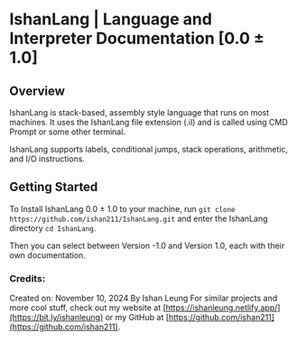 # IshanLang |  Language and Interpreter Documentation [0.0 ± 1.0]

## Overview
IshanLang is stack-based, assembly style language that runs on most machines. It uses the IshanLang file extension (.il) and is called using CMD Prompt or some other terminal.

IshanLang supports labels, conditional jumps, stack operations, arithmetic, and I/O instructions.

## Getting Started

To Install IshanLang 0.0 ± 1.0 to your machine, run `git clone https://github.com/ishan211/IshanLang.git` and enter the IshanLang directory `cd IshanLang`. 

Then you can select between Version -1.0 and Version 1.0, each with their own documentation.

 ### Credits:
 Created on: November 10, 2024 By Ishan Leung
 For similar projects and more cool stuff, check out my website at [https://ishanleung.netlify.app/](https://bit.ly/ishanleung) or my GitHub at [https://github.com/ishan211](https://github.com/ishan211).
